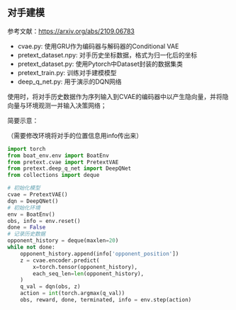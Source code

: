 ## 对手建模

参考文献：https://arxiv.org/abs/2109.06783

- cvae.py: 使用GRU作为编码器与解码器的Conditional VAE
- pretext_dataset.npy: 对手历史坐标数据，格式为归一化后的坐标
- pretext_dataset.py: 使用Pytorch中Dataset封装的数据集类
- pretext_train.py: 训练对手建模模型
- deep_q_net.py: 用于演示的DQN网络

使用时，将对手历史数据作为序列输入到CVAE的编码器中以产生隐向量，并将隐向量与环境观测一并输入决策网络；

简要示意：

（需要修改环境将对手的位置信息用info传出来）

````python
import torch
from boat_env.env import BoatEnv
from pretext.cvae import PretextVAE
from pretext.deep_q_net import DeepQNet
from collections import deque

# 初始化模型
cvae = PretextVAE()
dqn = DeepQNet()
# 初始化环境
env = BoatEnv()
obs, info = env.reset()
done = False
# 记录历史数据
opponent_history = deque(maxlen=20)
while not done:
    opponent_history.append(info['opponent_position'])
    z = cvae.encoder.predict(
        x=torch.tensor(opponent_history),
        each_seq_len=len(opponent_history),
    )
    q_val = dqn(obs, z)
    action = int(torch.argmax(q_val))
    obs, reward, done, terminated, info = env.step(action)
````
